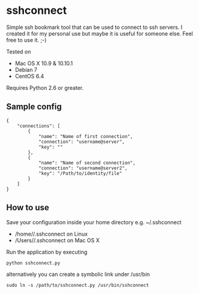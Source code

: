 sshconnect
==========

Simple ssh bookmark tool that can be used to connect to ssh servers.
I created it for my personal use but maybe it is useful for someone else. Feel free to use it. ;-)

Tested on
- Mac OS X 10.9 & 10.10.1
- Debian 7
- CentOS 6.4

Requires Python 2.6 or greater.

Sample config
----------

	{
		"connections": [
	 		{
	 			"name": "Name of first connection",
	 			"connection": "username@server",
	 			"key": ""
	 		},
	 		{
	 			"name": "Name of second connection",
	 			"connection": "username@server2",
	 			"key": "/Path/to/identity/file"
	 		}
	 	]
	}
	
How to use
----------
Save your configuration inside your home directory e.g. ~/.sshconnect

- /home/<your username>/.sshconnect on Linux
- /Users/<your username>/.sshconnect on Mac OS X

Run the application by executing 

	python sshconnect.py

alternatively you can create a symbolic link under /usr/bin 

	sudo ln -s /path/to/sshconnect.py /usr/bin/sshconnect


